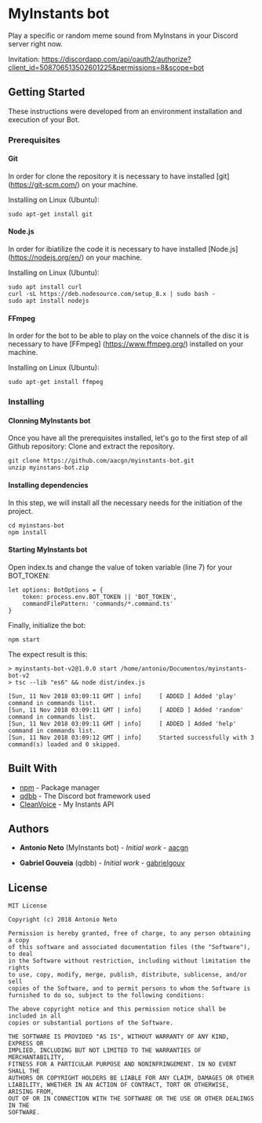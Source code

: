 # MyInstants bot

Play a specific or random meme sound from MyInstans in your Discord server right now.

Invitation: https://discordapp.com/api/oauth2/authorize?client_id=508706513502601225&permissions=8&scope=bot

## Getting Started

These instructions were developed from an environment installation and execution of your Bot.

### Prerequisites

#### Git
In order for clone the repository it is necessary to have installed [git] (https://git-scm.com/) on your machine.

Installing on Linux (Ubuntu):
```
sudo apt-get install git
```
#### Node.js
In order for ibiatilize the code it is necessary to have installed [Node.js] (https://nodejs.org/en/) on your machine.

Installing on Linux (Ubuntu):
```
sudo apt install curl
curl -sL https://deb.nodesource.com/setup_8.x | sudo bash -
sudo apt install nodejs
```
#### FFmpeg
In order for the bot to be able to play on the voice channels of the disc it is necessary to have [FFmpeg] (https://www.ffmpeg.org/) installed on your machine.

Installing on Linux (Ubuntu):
```
sudo apt-get install ffmpeg
```

### Installing

#### Clonning MyInstants bot

Once you have all the prerequisites installed, let's go to the first step of all Github repository: Clone and extract the repository.

```
git clone https://github.com/aacgn/myinstants-bot.git
unzip myinstans-bot.zip
```

#### Installing dependencies

In this step, we will install all the necessary needs for the initiation of the project.

```
cd myinstans-bot
npm install
```

#### Starting MyInstants bot

Open index.ts and change the value of token variable (line 7) for your BOT_TOKEN:
```
let options: BotOptions = {
    token: process.env.BOT_TOKEN || 'BOT_TOKEN',
    commandFilePattern: 'commands/*.command.ts'
}
```

Finally, initialize the bot:
```
npm start
```

The expect result is this:
```
> myinstants-bot-v2@1.0.0 start /home/antonio/Documentos/myinstants-bot-v2
> tsc --lib "es6" && node dist/index.js

[Sun, 11 Nov 2018 03:09:11 GMT | info]     [ ADDED ] Added 'play' command in commands list.
[Sun, 11 Nov 2018 03:09:11 GMT | info]     [ ADDED ] Added 'random' command in commands list.
[Sun, 11 Nov 2018 03:09:11 GMT | info]     [ ADDED ] Added 'help' command in commands list.
[Sun, 11 Nov 2018 03:09:12 GMT | info]     Started successfully with 3 command(s) loaded and 0 skipped.
```

## Built With

* [npm](https://www.npmjs.com/) - Package manager
* [qdbb](https://www.npmjs.com/package/qdbb/) - The Discord bot framework used
* [CleanVoice](https://api.cleanvoice.ru/myinstants/) - My Instants API

## Authors

* **Antonio Neto** (MyInstants bot) - *Initial work* - [aacgn](https://github.com/aacgn)

* **Gabriel Gouveia** (qdbb) - *Initial work* - [gabrielgouv](https://github.com/gabrielgouv)

## License
```
MIT License

Copyright (c) 2018 Antonio Neto

Permission is hereby granted, free of charge, to any person obtaining a copy
of this software and associated documentation files (the "Software"), to deal
in the Software without restriction, including without limitation the rights
to use, copy, modify, merge, publish, distribute, sublicense, and/or sell
copies of the Software, and to permit persons to whom the Software is
furnished to do so, subject to the following conditions:

The above copyright notice and this permission notice shall be included in all
copies or substantial portions of the Software.

THE SOFTWARE IS PROVIDED "AS IS", WITHOUT WARRANTY OF ANY KIND, EXPRESS OR
IMPLIED, INCLUDING BUT NOT LIMITED TO THE WARRANTIES OF MERCHANTABILITY,
FITNESS FOR A PARTICULAR PURPOSE AND NONINFRINGEMENT. IN NO EVENT SHALL THE
AUTHORS OR COPYRIGHT HOLDERS BE LIABLE FOR ANY CLAIM, DAMAGES OR OTHER
LIABILITY, WHETHER IN AN ACTION OF CONTRACT, TORT OR OTHERWISE, ARISING FROM,
OUT OF OR IN CONNECTION WITH THE SOFTWARE OR THE USE OR OTHER DEALINGS IN THE
SOFTWARE.
```
